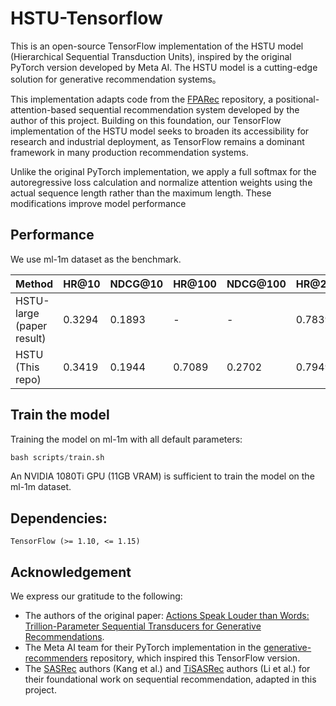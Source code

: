 # HSTU-Tensorflow

This is an open-source TensorFlow implementation of the HSTU model (Hierarchical Sequential Transduction Units), inspired by the original PyTorch version developed by Meta AI. The HSTU model is a cutting-edge solution for generative recommendation systems。

This implementation adapts code from the [FPARec](https://github.com/NetEase-Media/FPARec) repository, a positional-attention-based sequential recommendation system developed by the author of this project. Building on this foundation, our TensorFlow implementation of the HSTU model seeks to broaden its accessibility for research and industrial deployment, as TensorFlow remains a dominant framework in many production recommendation systems.

Unlike the original PyTorch implementation, we apply a full softmax for the autoregressive loss calculation and normalize attention weights using the actual sequence length rather than the maximum length. These modifications improve model performance

## Performance

We use ml-1m dataset as the benchmark.

| Method                    | HR@10  | NDCG@10 | HR@100 | NDCG@100 | HR@200 | HR@200 |
|---------------------------|--------|---------|--------|----------|--------|--------|
| HSTU-large (paper result) | 0.3294 | 0.1893  | -      | -        | 0.7839 | 0.2771 |
| HSTU (This repo)          | 0.3419 | 0.1944  | 0.7089 | 0.2702   | 0.7949 | 0.2827 |

## Train the model

Training the model on ml-1m with all default parameters:

```python
bash scripts/train.sh
```

An NVIDIA 1080Ti GPU (11GB VRAM) is sufficient to train the model on the ml-1m dataset.

## Dependencies:

```
TensorFlow (>= 1.10, <= 1.15)
```

## Acknowledgement

We express our gratitude to the following:

- The authors of the original paper: [Actions Speak Louder than Words: Trillion-Parameter Sequential Transducers for Generative Recommendations](https://arxiv.org/abs/2402.17152).
- The Meta AI team for their PyTorch implementation in the [generative-recommenders](https://github.com/facebookresearch/generative-recommenders) repository, which inspired this TensorFlow version.
- The [SASRec](https://github.com/kang205/SASRec) authors (Kang et al.) and [TiSASRec](https://github.com/JiachengLi1995/TiSASRec) authors (Li et al.) for their foundational work on sequential recommendation, adapted in this project.